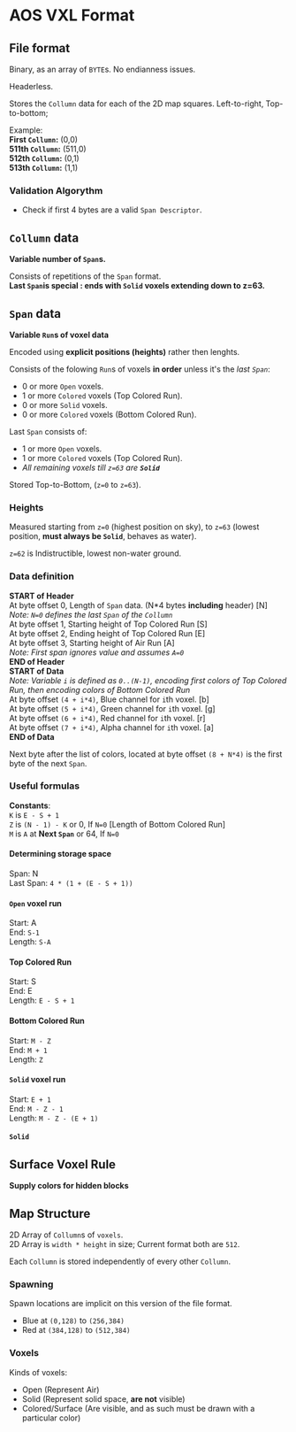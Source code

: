 # AOS VXL Format

## File format
Binary, as an array of `BYTE`s. No endianness issues.

Headerless.

Stores the `Collumn` data for each of the 2D map squares. Left-to-right, Top-to-bottom;

Example:  
**First `Collumn`:** (0,0)  
**511th `Collumn`:** (511,0)  
**512th `Collumn`:** (0,1)  
**513th `Collumn`:** (1,1)


### Validation Algorythm
- Check if first 4 bytes are a valid `Span Descriptor`.

## `Collumn` data

**Variable number of `Span`s.**

Consists of repetitions of the `Span` format.  
**Last `Span`is special : ends with `Solid` voxels extending down to z=63.** 

## `Span` data

**Variable `Run`s of voxel data**  

Encoded using **explicit positions (heights)** rather then lenghts.  

Consists of the folowing `Run`s of voxels **in order** unless it's the *last `Span`*:
- 0 or more `Open` voxels.
- 1 or more `Colored` voxels (Top Colored Run).
- 0 or more `Solid` voxels.
- 0 or more `Colored` voxels (Bottom Colored Run).

Last `Span` consists of: 
- 1 or more `Open` voxels.
- 1 or more `Colored` voxels (Top Colored Run).
- *All remaining voxels till `z=63` are **`Solid`***


Stored Top-to-Bottom, (`z=0` to `z=63`).

### Heights
Measured starting from `z=0` (highest position on sky), to `z=63` (lowest position, **must always be `Solid`**, behaves as water).  

`z=62` is Indistructible, lowest non-water ground.

### Data definition

**START of Header**  
At byte offset 0, Length of `Span` data. (N*4 bytes **including** header) [N]  
*Note: `N=0` defines the last `Span` of the `Collumn`*  
At byte offset 1, Starting height of Top Colored Run [S]  
At byte offset 2, Ending height of Top Colored Run [E]  
At byte offset 3, Starting height of Air Run [A]  
*Note: First span ignores value and assumes `A=0`*  
**END of Header**  
**START of Data**  
*Note: Variable `i` is defined as `0..(N-1)`, encoding first colors of Top Colored Run, then encoding colors of Bottom Colored Run*  
At byte offset `(4 + i*4)`, Blue channel for `i`th voxel. [b]  
At byte offset `(5 + i*4)`, Green channel for `i`th voxel. [g]  
At byte offset `(6 + i*4)`, Red channel for `i`th voxel. [r]  
At byte offset `(7 + i*4)`, Alpha channel for `i`th voxel. [a]  
**END of Data**  

Next byte after the list of colors, located at byte offset `(8 + N*4)` is the first byte of the next `Span`.  

### Useful formulas

**Constants**:  
`K` is `E - S + 1`  
`Z` is `(N - 1) - K` or 0, If `N=0` [Length of Bottom Colored Run]  
`M` is `A` at **Next `Span`** or 64, If `N=0`  

#### Determining storage space
Span: N  
Last Span: `4 * (1 + (E - S + 1))`  

#### `Open` voxel run
Start: A  
End: `S-1`  
Length: `S-A`  

#### Top Colored Run
Start: S  
End: E  
Length: `E - S + 1`  

#### Bottom Colored Run
Start: `M - Z`  
End: `M + 1`  
Length: `Z`  

#### `Solid` voxel run
Start: `E + 1`  
End: `M - Z - 1`  
Length: `M - Z - (E + 1)`  

#### `Solid`

## Surface Voxel Rule
**Supply colors for hidden blocks**

## Map Structure

2D Array of `Collumn`s of `voxels`.  
2D Array is `width * height` in size; Current format both are `512`.

Each `Collumn` is stored independently of every other `Collumn`.

### Spawning
Spawn locations are implicit on this version of the file format.

- Blue at `(0,128)` to `(256,384)`
- Red at `(384,128)` to `(512,384)`

### Voxels

Kinds of voxels:
- Open (Represent Air)
- Solid (Represent solid space, **are not** visible)
- Colored/Surface (Are visible, and as such must be drawn with a particular color)

